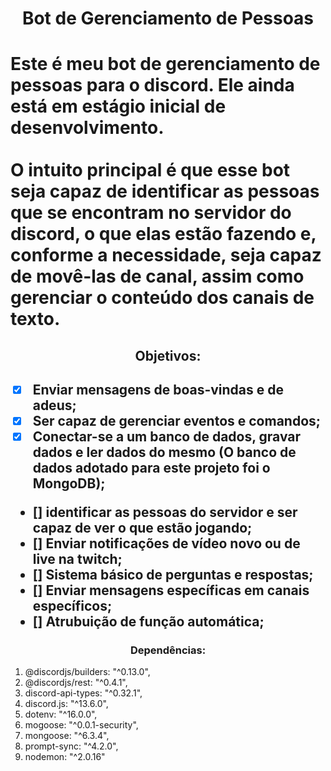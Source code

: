 <h1 align="center" text-weigth="bold">Bot de Gerenciamento de Pessoas<h1>
<p>Este é meu bot de gerenciamento de pessoas para o discord. Ele ainda está em estágio inicial de desenvolvimento.<br><br>O intuito principal é que esse bot seja capaz de identificar as pessoas que se encontram no servidor do discord, o que elas estão fazendo e, conforme a necessidade, seja capaz de movê-las de canal, assim como gerenciar o conteúdo dos canais de texto.</p>

<h2 align="center" text-weigth="bold">Objetivos:<h2>

- [x] Enviar mensagens de boas-vindas e de adeus;
- [x] Ser capaz de gerenciar eventos e comandos;
- [x] Conectar-se a um banco de dados, gravar dados e ler dados do mesmo (O banco de dados adotado para este projeto foi o MongoDB);
- [] identificar as pessoas do servidor e ser capaz de ver o que estão jogando;
- [] Enviar notificações de vídeo novo ou de live na twitch;
- [] Sistema básico de perguntas e respostas;
- [] Enviar mensagens específicas em canais específicos;
- [] Atrubuição de função automática;

<h3 align="center" text-weigth="bold">Dependências:</h3>

1. @discordjs/builders: "^0.13.0",
2. @discordjs/rest: "^0.4.1",
3. discord-api-types: "^0.32.1",
4. discord.js: "^13.6.0",
5. dotenv: "^16.0.0",
6. mogoose: "^0.0.1-security",
7. mongoose: "^6.3.4",
8. prompt-sync: "^4.2.0",
9. nodemon: "^2.0.16"